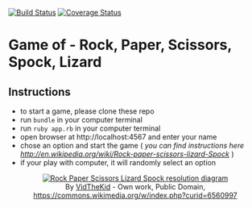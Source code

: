 [![Build Status](https://travis-ci.org/6eff/rps-challenge.svg?branch=master)](https://travis-ci.org/6eff/rps-challenge)
<a href='https://coveralls.io/github/6eff/rps-challenge'><img src='https://coveralls.io/repos/github/6eff/rps-challenge/badge.svg' alt='Coverage Status' /></a>

# Game of - Rock, Paper, Scissors, Spock, Lizard

Instructions
-------

* to start a game, please clone these repo
* run `bundle` in your computer terminal
* run `ruby app.rb` in your computer terminal
* open browser at http://localhost:4567 and enter your name
* chose an option and start the game ( _you can find instructions here http://en.wikipedia.org/wiki/Rock-paper-scissors-lizard-Spock_ )
* if your play with computer, it will randomly select an option
<center>
<p><a href="https://commons.wikimedia.org/wiki/File:Rock_Paper_Scissors_Lizard_Spock_en.svg#/media/File:Rock_Paper_Scissors_Lizard_Spock_en.svg"><img src="https://upload.wikimedia.org/wikipedia/commons/thumb/f/fe/Rock_Paper_Scissors_Lizard_Spock_en.svg/1200px-Rock_Paper_Scissors_Lizard_Spock_en.svg.png" alt="Rock Paper Scissors Lizard Spock resolution diagram"></a><br>By <a href="//commons.wikimedia.org/wiki/User_talk:VidTheKid~commonswiki" title="User talk:VidTheKid~commonswiki">VidTheKid</a> - <span class="int-own-work" lang="en">Own work</span>, Public Domain, <a href="https://commons.wikimedia.org/w/index.php?curid=6560997">https://commons.wikimedia.org/w/index.php?curid=6560997</a></p></center>
